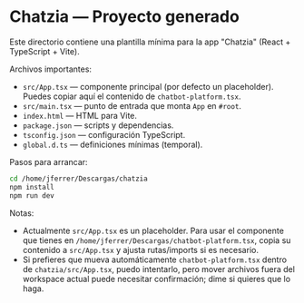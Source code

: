 # Chatzia — Proyecto generado

Este directorio contiene una plantilla mínima para la app "Chatzia" (React + TypeScript + Vite).

Archivos importantes:
- `src/App.tsx` — componente principal (por defecto un placeholder). Puedes copiar aquí el contenido de `chatbot-platform.tsx`.
- `src/main.tsx` — punto de entrada que monta `App` en `#root`.
- `index.html` — HTML para Vite.
- `package.json` — scripts y dependencias.
- `tsconfig.json` — configuración TypeScript.
- `global.d.ts` — definiciones mínimas (temporal).

Pasos para arrancar:

```bash
cd /home/jferrer/Descargas/chatzia
npm install
npm run dev
```

Notas:
- Actualmente `src/App.tsx` es un placeholder. Para usar el componente que tienes en `/home/jferrer/Descargas/chatbot-platform.tsx`, copia su contenido a `src/App.tsx` y ajusta rutas/imports si es necesario.
- Si prefieres que mueva automáticamente `chatbot-platform.tsx` dentro de `chatzia/src/App.tsx`, puedo intentarlo, pero mover archivos fuera del workspace actual puede necesitar confirmación; dime si quieres que lo haga.
